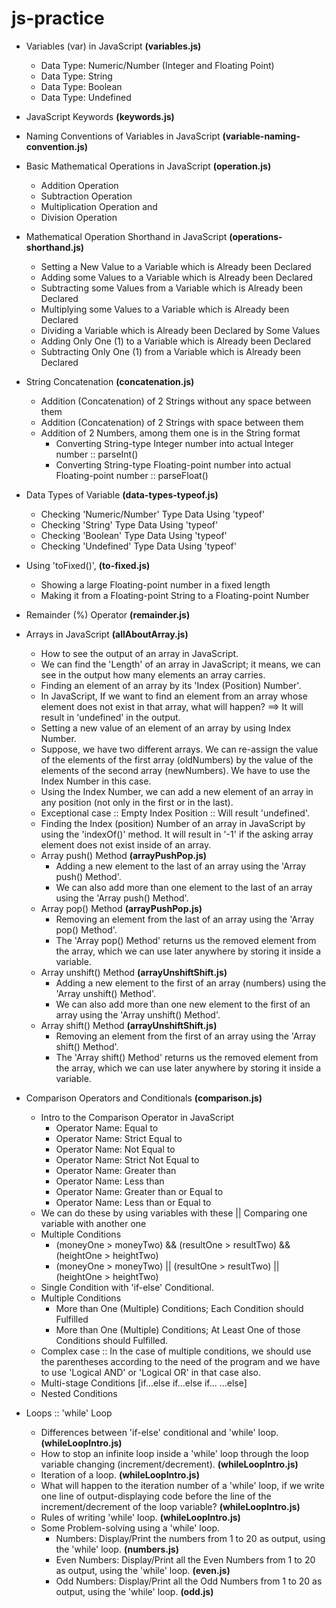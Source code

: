 ﻿# js-practice

- Variables (var) in JavaScript <b>(variables.js)</b>
    - Data Type: Numeric/Number (Integer and Floating Point)
    - Data Type: String
    - Data Type: Boolean
    - Data Type: Undefined

- JavaScript Keywords <b>(keywords.js)</b>

- Naming Conventions of Variables in JavaScript <b>(variable-naming-convention.js)</b>

- Basic Mathematical Operations in JavaScript <b>(operation.js)</b>
    - Addition Operation
    - Subtraction Operation
    - Multiplication Operation and 
    - Division Operation

- Mathematical Operation Shorthand in JavaScript <b>(operations-shorthand.js)</b>
    - Setting a New Value to a Variable which is Already been Declared
    - Adding some Values to a Variable which is Already been Declared
    - Subtracting some Values from a Variable which is Already been Declared
    - Multiplying some Values to a Variable which is Already been Declared
    - Dividing a Variable which is Already been Declared by Some Values
    - Adding Only One (1) to a Variable which is Already been Declared
    - Subtracting Only One (1) from a Variable which is Already been Declared

- String Concatenation <b>(concatenation.js)</b>
    - Addition (Concatenation) of 2 Strings without any space between them
    - Addition (Concatenation) of 2 Strings with space between them
    - Addition of 2 Numbers, among them one is in the String format
        - Converting String-type Integer number into actual Integer number :: parseInt()
        - Converting String-type Floating-point number into actual Floating-point number :: parseFloat()

- Data Types of Variable <b>(data-types-typeof.js)</b>
    - Checking 'Numeric/Number' Type Data Using 'typeof'
    - Checking 'String' Type Data Using 'typeof'
    - Checking 'Boolean' Type Data Using 'typeof'
    - Checking 'Undefined' Type Data Using 'typeof'

- Using 'toFixed()', <b>(to-fixed.js)</b>
    - Showing a large Floating-point number in a fixed length
    - Making it from a Floating-point String to a Floating-point Number

- Remainder (%) Operator <b>(remainder.js)</b>

- Arrays in JavaScript <b>(allAboutArray.js)</b>
    - How to see the output of an array in JavaScript.
    - We can find the 'Length' of an array in JavaScript; it means, we can see in the output how many elements an array carries.
    - Finding an element of an array by its 'Index (Position) Number'.
    - In JavaScript, If we want to find an element from an array whose element does not exist in that array, what will happen? ==> It will result in 'undefined' in the output.
    - Setting a new value of an element of an array by using Index Number.
    - Suppose, we have two different arrays. We can re-assign the value of the elements of the first array (oldNumbers) by the value of the elements of the second array (newNumbers). We have to use the Index Number in this case.
    - Using the Index Number, we can add a new element of an array in any position (not only in the first or in the last).
    - Exceptional case :: Empty Index Position :: Will result 'undefined'.
    - Finding the Index (position) Number of an array in JavaScript by using the 'indexOf()' method. It will result in '-1' if the asking array element does not exist inside of an array.
    - Array push() Method <b>(arrayPushPop.js)</b>
        - Adding a new element to the last of an array using the 'Array push() Method'.
        - We can also add more than one element to the last of an array using the 'Array push() Method'.
    - Array pop() Method <b>(arrayPushPop.js)</b>
        - Removing an element from the last of an array using the 'Array pop() Method'.
        - The 'Array pop() Method' returns us the removed element from the array, which we can use later anywhere by storing it inside a variable.
    - Array unshift() Method <b>(arrayUnshiftShift.js)</b>
        - Adding a new element to the first of an array (numbers) using the 'Array unshift() Method'.
        - We can also add more than one new element to the first of an array using the 'Array unshift() Method'.
    - Array shift() Method <b>(arrayUnshiftShift.js)</b>
        - Removing an element from the first of an array using the 'Array shift() Method'.
        - The 'Array shift() Method' returns us the removed element from the array, which we can use later anywhere by storing it inside a variable.

- Comparison Operators and Conditionals <b>(comparison.js)</b>
    - Intro to the Comparison Operator in JavaScript
        - Operator Name: Equal to
        - Operator Name: Strict Equal to
        - Operator Name: Not Equal to
        - Operator Name: Strict Not Equal to
        - Operator Name: Greater than
        - Operator Name: Less than
        - Operator Name: Greater than or Equal to
        - Operator Name: Less than or Equal to
    - We can do these by using variables with these || Comparing one variable with another one
    - Multiple Conditions
        - (moneyOne > moneyTwo) && (resultOne > resultTwo) && (heightOne > heightTwo)
        - (moneyOne > moneyTwo) || (resultOne > resultTwo) || (heightOne > heightTwo)
    - Single Condition with 'if-else' Conditional.
    - Multiple Conditions
        - More than One (Multiple) Conditions; Each Condition should Fulfilled
        - More than One (Multiple) Conditions; At Least One of those Conditions should Fulfilled.
    - Complex case :: In the case of multiple conditions, we should use the parentheses according to the need of the program and we have to use 'Logical AND' or 'Logical OR' in that case also.
    - Multi-stage Conditions [if...else if...else if... ...else]
    - Nested Conditions

- Loops :: 'while' Loop
    - Differences between 'if-else' conditional and 'while' loop. <b>(whileLoopIntro.js)</b>
    - How to stop an infinite loop inside a 'while' loop through the loop variable changing (increment/decrement). <b>(whileLoopIntro.js)</b>
    - Iteration of a loop. <b>(whileLoopIntro.js)</b>
    - What will happen to the iteration number of a 'while' loop, if we write one line of output-displaying code before the line of the increment/decrement of the loop variable? <b>(whileLoopIntro.js)</b>
    - Rules of writing 'while' loop. <b>(whileLoopIntro.js)</b>
    - Some Problem-solving using a 'while' loop.
        - Numbers: Display/Print the numbers from 1 to 20 as output, using the 'while' loop. <b>(numbers.js)</b>
        - Even Numbers: Display/Print all the Even Numbers from 1 to 20 as output, using the 'while' loop. <b>(even.js)</b>
        - Odd Numbers: Display/Print all the Odd Numbers from 1 to 20 as output, using the 'while' loop. <b>(odd.js)</b>
